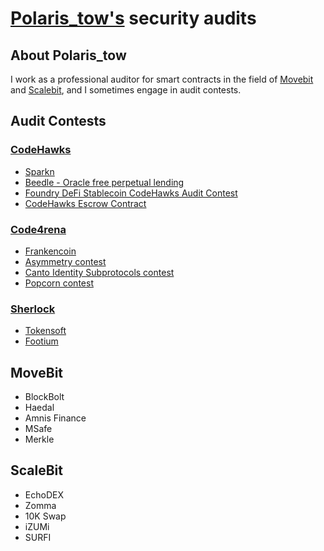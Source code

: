 
# [Polaris_tow's](https://github.com/Polaristow) security audits
## About Polaris_tow
I work as a professional auditor for smart contracts in the field of [Movebit](https://twitter.com/MoveBit_) and [Scalebit](https://twitter.com/scalebit_), and I sometimes engage in audit contests.
## Audit Contests
### [CodeHawks](https://www.codehawks.com/)
- [Sparkn](https://www.codehawks.com/contests/cllcnja1h0001lc08z7w0orxx)
- [Beedle - Oracle free perpetual lending](https://www.codehawks.com/contests/clkbo1fa20009jr08nyyf9wbx)
- [Foundry DeFi Stablecoin CodeHawks Audit Contest](https://www.codehawks.com/contests/cljx3b9390009liqwuedkn0m0)
- [CodeHawks Escrow Contract](https://www.codehawks.com/contests/cljyfxlc40003jq082s0wemya)
### [Code4rena](https://code4rena.com/)
- [Frankencoin](https://code4rena.com/reports/2023-04-frankencoin)
- [Asymmetry contest](https://code4rena.com/reports/2023-03-asymmetry)
- [Canto Identity Subprotocols contest](https://code4rena.com/reports/2023-03-canto-identity)
- [Popcorn contest](https://code4rena.com/reports/2023-01-popcorn)
### [Sherlock](https://www.sherlock.xyz/)
- [Tokensoft](https://audits.sherlock.xyz/contests/100)
- [Footium](https://audits.sherlock.xyz/contests/71)
## MoveBit
- BlockBolt
- Haedal
- Amnis Finance
- MSafe
- Merkle
## ScaleBit
- EchoDEX
- Zomma
- 10K Swap
- iZUMi
- SURFI

